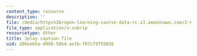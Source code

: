 ```yaml
---
content_type: resource
description: ''
file: /media/https%3A/open-learning-course-data-rc.s3.amazonaws.com/2-003sc-engineering-dynamics-fall-2011/206ee65ed99858b4ae1bf07cf9755020_zlbbbA5Uuu8.vtt
file_type: application/x-subrip
resourcetype: Other
title: 3play caption file
uid: 206ee65e-d998-58b4-ae1b-f07cf9755020
---
```

